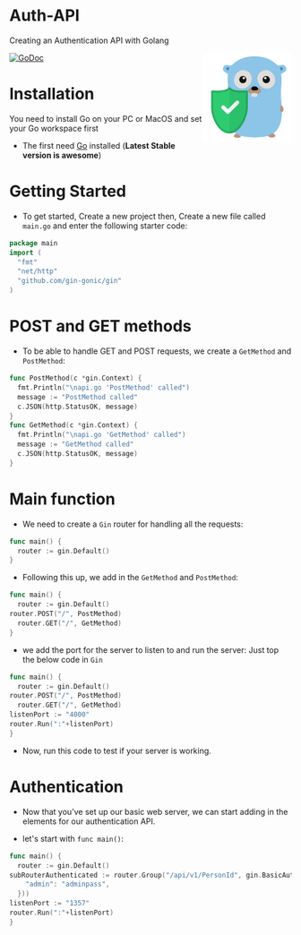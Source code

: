 # Auth-API
Creating an Authentication API with Golang

<img align="right" width="159px" src="https://raw.githubusercontent.com/assertgo/icon/master/assertgo_512.png">

[![GoDoc](https://pkg.go.dev/badge/github.com/gin-gonic/gin?status.svg)](https://pkg.go.dev/github.com/gin-gonic/gin?tab=doc)

# Installation

You need to install Go on your PC or MacOS and set your Go workspace first

- The first need [Go](https://golang.org/) installed (**Latest Stable version is awesome**)

# Getting Started

- To get started, Create a new project then, Create a new file called `main.go` and enter the following starter code:

```go
package main
import (
  "fmt"
  "net/http"
  "github.com/gin-gonic/gin"
)
```

# POST and GET methods

- To be able to handle GET and POST requests, we create a `GetMethod` and `PostMethod`:

```go
func PostMethod(c *gin.Context) {
  fmt.Println("\napi.go 'PostMethod' called")
  message := "PostMethod called"
  c.JSON(http.StatusOK, message)
}
func GetMethod(c *gin.Context) {
  fmt.Println("\napi.go 'GetMethod' called")
  message := "GetMethod called"
  c.JSON(http.StatusOK, message)
}
```
# Main function

- We need to create a `Gin` router for handling all the requests:

```go
func main() {
  router := gin.Default()
}
```

- Following this up, we add in the `GetMethod` and `PostMethod`:

```go
func main() {
  router := gin.Default()
router.POST("/", PostMethod)
  router.GET("/", GetMethod)
}
```
- we add the port for the server to listen to and run the server: Just top the below code in `Gin`

```go
func main() {
  router := gin.Default()
router.POST("/", PostMethod)
  router.GET("/", GetMethod)
listenPort := "4000"
router.Run(":"+listenPort)
}
```
- Now, run this code to test if your server is working.

#

# Authentication

- Now that you’ve set up our basic web server, we can start adding in the elements for our authentication API.

- let's start with `func main()`:

```go
func main() {
  router := gin.Default()
subRouterAuthenticated := router.Group("/api/v1/PersonId", gin.BasicAuth(gin.Accounts{
    "admin": "adminpass",
  }))
listenPort := "1357"
router.Run(":"+listenPort)
}
```
